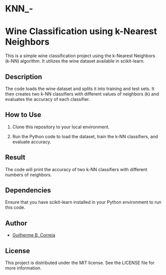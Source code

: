 # KNN_-
# Wine Classification using k-Nearest Neighbors

This is a simple wine classification project using the k-Nearest Neighbors (k-NN) algorithm. It utilizes the wine dataset available in scikit-learn.

## Description

The code loads the wine dataset and splits it into training and test sets. It then creates two k-NN classifiers with different values of neighbors (k) and evaluates the accuracy of each classifier.

## How to Use

1. Clone this repository to your local environment.

2. Run the Python code to load the dataset, train the k-NN classifiers, and evaluate accuracy.

## Result

The code will print the accuracy of two k-NN classifiers with different numbers of neighbors.

## Dependencies

Ensure that you have scikit-learn installed in your Python environment to run this code.

## Author

- [Guilherme B. Correia](https://github.com/bcguilherme) 
## License

This project is distributed under the MIT license. See the LICENSE file for more information.


